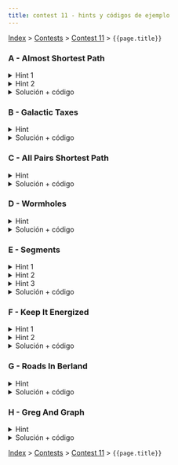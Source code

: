 ```yaml
---
title: contest 11 - hints y códigos de ejemplo
---
```


[Index](../index) > [Contests](../contests) > [Contest 11](../contests#contest-11) > ```{{page.title}}```

### A - Almost Shortest Path

<details>
  <summary>Hint 1</summary>
  Sea L(u,v) la distancia más corta desde u hasta v (si no existe un camino, L(u,v) = infinito). Una arista (u,v) es parte de algún camino más corto desde S a D si y sólo si L(S,u) + w_{u,v} + L(v,D) = L(S,D).
</details>
<details>
  <summary>Hint 2</summary>
  Notar que en el Hint 1 necesitamos ser capaces de calcular L(S,u) y L(u,D) para cualquier posible nodo u (recordar que S y D son fijos). Piensa en una forma de calcular eficientemente ambos para todos los nodos.
</details>
<details>
  <summary>Solución + código</summary>
  Para calcular L(S,u) para cada nodo u, corremos dijkstra desde S en el grafo G. Para calcular L(u,D), corremos dijkstra desde D sobre un grafo G' equivalente al grafo G con las aristas invertidas. Luego iteramos sobre todas las aristas (u,v) y aquellas que cumplan la propiedad del hint 1 las descartamos, y las demás las agregamos en nuevo grafo G''. Finalmente corremos un tercer dijkstra en G'' desde S y reportamos la distancia hasta D (o -1 si no se puede llegar). <a href="https://github.com/PabloMessina/Competitive-Programming-Material/blob/master/Solved%20problems/SPOJ/SAMER08A_AlmostShortestPath.cpp">Código de ejemplo</a>
</details>

### B - Galactic Taxes

<details> 
  <summary>Hint</summary>
  Es posible demostrar que el "tax" asociado a la operación comercial se comporta como una función cóncava con respecto al tiempo. Para sacar el tax en un momento determinado basta con usar un algoritmo de shortest path básico como dijkstra sobre el grafo tomando los pesos en ese momento.
</details>
<details> 
  <summary>Solución + código</summary>
  La solución consiste en realizar ternary search sobre el tiempo para encontrar cuando se produce el máximo tax. En cada momento en la búsqueda se calcula el tax asociado con dijkstra con los pesos del momento.
  <a href="https://github.com/BenjaminRubio/CompetitiveProgramming/blob/master/Problems/URI/GalacticTaxes.cpp">Código de ejemplo</a>
</details>

### C - All Pairs Shortest Path

<details>
  <summary>Hint</summary>
  Por la materia vista, obviamente floyd warshall, pero cuidado con los casos bordes. Notar que el enunciado no menciona restricciones sobre sobre cómo puede ser el grafo. Eso quiere decir que en teoría podrían haber múltiples aristas entre dos nodos y también self-loops (de un nodo a sí mismo).
</details>
<details>
  <summary>Solución + código</summary>
  Básicamente floyd warshall con el extra para detectar ciclos negativos (ver materia en sección grafos) y teniendo cuidado con manejar los casos bordes mencionados. <a href="https://github.com/PabloMessina/Competitive-Programming-Material/blob/master/Solved%20problems/kattis/AllPairsShortestPath.cpp">Código de ejemplo</a>
</details>

### D - Wormholes

<details>
  <summary>Hint</summary>
  Bellman Ford
</details>
<details>
  <summary>Solución + código</summary>
  Bellman Ford básicamente, más el extra para pillar ciclos negativos (ver materia sección grafos). <a href="https://github.com/PabloMessina/Competitive-Programming-Material/blob/master/Solved%20problems/UVA/558_Wormholes.cpp">Código de ejemplo</a>
</details>

### E - Segments

<details>
  <summary>Hint 1</summary>
  Notar que las alturas dan lo mismo, sólo importan los intervalos en el eje X.
</details>
<details>
  <summary>Hint 2</summary>
  Si podemos lanzar rayos verticales tal que ningún intervalo es atravesado por más de R rayos, entonces también se puede lograr con R+1, R+2, etc. Simétricamente, si no es posible lograrlo con una cota de R rayos, menos se va a poder con R-1, R-2, etc. Es decir, podemos hacer búsqueda binaria para encontrar el menor R donde se puede.
</details>
<details>
  <summary>Hint 3</summary>
Sea K(x) = la cantidad de rayos lanzados verticalmente a la izquierda de la coordenada x inclusive. Entonces podemos verificar si es que es posible satisfacer la cota por intervalo R si es que existe solución para un sistema de inecuaciones sobre K(x) evaluado en muchos puntos. Es decir:
  <ul>
    <li>K(x) <= K(y) para todo x < y</li>
    <li>1 <= K(y - eps) - K(x + eps) <= R para todo intervalo abierto (x, y) dado en el input</li>
  </ul>
  El 'eps' es por el hecho de que justo en el extremo de un intervalo uno puede lanzar un rayo y dicho rayo no se agrega al contador del intervalo (recordar que son intervalos abiertos). Por ejemplo para este input:
<p>
5<br/>
0 5 1<br/>
5 10 1<br/>
0 4 1<br/>
4 6 1<br/>
6 10 1</p>
  la respuesta debería ser 1 (hacerse un dibujito para convencerse).
</details>
<details>
  <summary>Solución + código</summary>
  Hacemos búsqueda binaria para encontrar el R óptimo. En el predicado de la búsqueda binaria verificamos si el sistema de inecuaciones mencionado tiene solución. Para ello podemos expresar todas las desigualdades en forma canónica como var1 - var2 <= constante, armar un grafo a partir de estas desigualdades y correr bellman-ford sobre el grafo para detectar la existencia de ciclos negativos. Si no hay ciclos negativos, entonces el sistematica de inecuaciones tiene solución. Para entender bien cómo funciona esto último, revisar las referencias en los comentarios del <a href="https://github.com/PabloMessina/Competitive-Programming-Material/blob/master/Solved%20problems/SPOJ/SEGMENTS.cpp">Código de ejemplo</a>.
</details>

### F - Keep It Energized
<details> 
  <summary>Hint 1</summary>
  Una forma de interpretar este problema como una de grafos constiste en tomar cada tienda como un nodo en un grafo implícito. En este grafo hay una arista entre una tienda A y otra B en un nivel superior si al comprar el paquete de energía de A tienes suficiente energía para llegar al nivel donde se encuentra B. De esta forma podemos interpretar un camino en el grafo como visitar las tiendas en las SI que compraremos paquetes energéticos.
</details>
<details> 
  <summary>Hint 2</summary>
  La respuesta final al problema consistirá en el camino más corto entre alguna tienda inicial y el final del juego (Lo podemos considerar como una tienda en el nivel N + 1 de costo 0).
</details>
<details> 
  <summary>Solución + código</summary>
  Para terminar basta con hacer uso de un algoritmo de camino más corto como dijkstra. Notar que no es necesario construir el grafo para resolver el problema. Sólo basta saber cuando hay una conexión entre tiendas y usar eso en la iteración de dijkstra. Podemos acelerar la búsqueda sólo considerando pasar a tiendas en niveles que no hemos llegado aún. Esto funciona pues como dijkstra ordena según costo para realizar la su iteración. No valdrá la pena pasar a un nivel al cual ya hemos ido (pues llegamos a el con un costo menor).
  <a href="https://github.com/BenjaminRubio/CompetitiveProgramming/blob/master/Problems/URI/KeepItEnergized.cpp">Código de ejemplo</a>
</details>

### G -  Roads In Berland
<details> 
  <summary>Hint</summary>
  Para este problema basta saber updatear la matriz de distancias mínimas dada la adición de una nueva arista. Para esto pueden considerar cómo funciona la iteración de Floyd Warshall (Pues considera caminos de todos a todos).
</details>
<details> 
  <summary>Solución + código</summary>
  Usando updates del estilo Floyd Warshall si se agrega una arista entre los nodos i y j de costo w podemos iterar cuadráticamente sobre cada par de nodos por ejemplo u y v y notar que la distancia entre ellos luego de un update será el mínimo entre tres valores. El costo previo a la adición de la nueva arista D[u][v], el costo de ir de u a i, pasar por la nueva arista e ir de j a v (D[u][i] + w + D[j][v]), y el orden contrario de la arista nueva (D[u][j] + w + D[i][v]). El mínimo entre estos tres valores será el nuevo D[u][v]. Si vamos tomando en cuenta estos cambios en una suma acumulada global podemos responder al problema. Este algoritmo será de complejidad cúbica (una pasada cuadrática por cada arista nueva).
  <a href="https://github.com/BenjaminRubio/CompetitiveProgramming/blob/master/Problems/Codeforces/RoadsInBerland.cpp">Código de ejemplo</a>
</details>

### H - Greg And Graph
<details> 
  <summary>Hint</summary>
  Podemos pensar el problema al revés. Es decir, imprimir la suma de costos luego de haber agregado un vértice y todas sus aristas a un grafo que inicialmente parte vacío. Para ir calculando y updateando los valores de distancias mínimas podemos usar un approach parecido al del problema anterior, sólo que el update cambia, ya que agregamos nodos, no aristas.
</details>
<details> 
  <summary>Solución + código</summary>
  Podemos mantener una matriz de costos mínimos entre nodos, para esto tener una lista de nodos activos (aquellos que ya han sido agregados), y cada vez que se agregue un nuevo nodo realizar tres cosas. Agregar a la matriz de costos mínimos desde y hacia el nuevo nodo (hacia y desde los nodos activos). Para esto si agregamos un nodo u, para calcualar su distancia mínima hacia un nodo v basta tomar el mínimo de la entre D[u][v] y D[u][w] + Dmin[w][v] con w en los nodos activos, la distacia hacia el otro lado se updatea de forma similar. Finalmente también pueden cambiar las distancias mínimas entre dos nodos que no sean el agregado u. Para updatear Dmin[v][w] basta con tomar el mínimo entre Dmin[v][w] y Dmin[v][u] + Dmin[u][w]. La complejidad final del algorítmo será cuadrática.
  <a href="https://github.com/BenjaminRubio/CompetitiveProgramming/blob/master/Problems/Codeforces/GregAndGraph.cpp">Código de ejemplo</a>
</details>

<!-- <details> 
  <summary>Hint</summary>   
</details>
<details> 
  <summary>Solución + código</summary>
  <a href="">Código de ejemplo</a>
</details> -->

[Index](../index) > [Contests](../contests) > [Contest 11](../contests#contest-11) > ```{{page.title}}```
